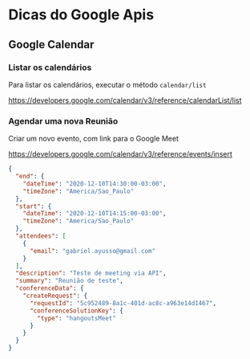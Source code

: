 # Dicas do Google Apis

## Google Calendar

### Listar os calendários

Para listar os calendários, executar o método ```calendar/list```

https://developers.google.com/calendar/v3/reference/calendarList/list

### Agendar uma nova Reunião

Criar um novo evento, com link para o Google Meet 

https://developers.google.com/calendar/v3/reference/events/insert

```json
{
  "end": {
    "dateTime": "2020-12-10T14:30:00-03:00",
    "timeZone": "America/Sao_Paulo"
  },
  "start": {
    "dateTime": "2020-12-10T14:15:00-03:00",
    "timeZone": "America/Sao_Paulo"
  },
  "attendees": [
    {
      "email": "gabriel.ayusso@gmail.com"
    }
  ],
  "description": "Teste de meeting via API",
  "summary": "Reunião de teste",
  "conferenceData": {
    "createRequest": {
      "requestId": "5c952489-8a1c-401d-ac8c-a963e14d1467",
      "conferenceSolutionKey": {
        "type": "hangoutsMeet"
      }
    }
  }
}
```

